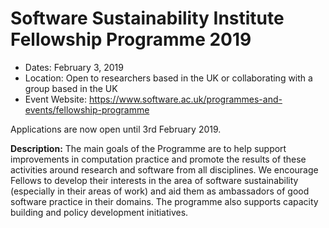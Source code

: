# Software Sustainability Institute Fellowship Programme 2019

- Dates: February 3, 2019
- Location: Open to researchers based in the UK or collaborating with a group based in the UK
- Event Website: https://www.software.ac.uk/programmes-and-events/fellowship-programme

Applications are now open until 3rd February 2019.

**Description:** The main goals of the Programme are to help support improvements in computation practice and promote the results of these activities around research and software from all disciplines. We encourage Fellows to develop their interests in the area of software sustainability (especially in their areas of work) and aid them as ambassadors of good software practice in their domains. The programme also supports capacity building and policy development initiatives.

<!---
Publish: yes
Categories: collaboration
Topics: funding sources and programs
Tags: fellowship
Level: 2
Prerequisites: none
Aggregate: none
--->

